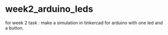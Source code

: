 # week2_arduino_leds
for week 2 task :
make a simulation in tinkercad for arduino with one led and a button.
